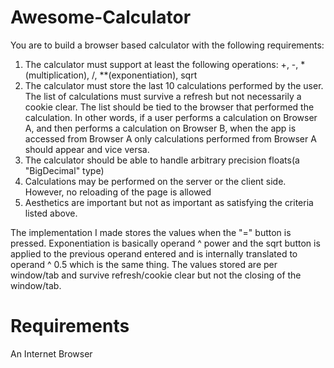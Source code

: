 # Awesome-Calculator
You are to build a browser based calculator with the following requirements:

1. The calculator must support at least the following operations: +, -, *(multiplication), /, **(exponentiation), sqrt
2. The calculator must store the last 10 calculations performed by the user.  The list of calculations must survive a refresh but not necessarily a cookie clear.  The list should be tied to the browser that performed the calculation.  In other words, if a user performs a calculation on Browser A, and then performs a calculation on Browser B, when the app is accessed from Browser A only calculations performed from Browser A should appear and vice versa.
3. The calculator should be able to handle arbitrary precision floats(a "BigDecimal" type)
4. Calculations may be performed on the server or the client side.  However, no reloading of the page is allowed
5. Aesthetics are important but not as important as satisfying the criteria listed above.


The implementation I made stores the values when the "=" button is pressed. Exponentiation is basically operand ^ power and the sqrt button is applied to the previous operand entered and is internally translated to operand ^ 0.5 which is the same thing.
The values stored are per window/tab and survive refresh/cookie clear but not the closing of the window/tab.

# Requirements
An Internet Browser
